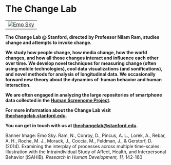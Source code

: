 # The Change Lab

| | 
|:-----|
| [![Emo Sky](https://thechangelab.stanford.edu/wp-content/uploads/2023/01/Screen-Shot-2021-11-30-at-16.30.43-1.png)]([https://github.com/StanfordVL/taskonomy/tree/master/results](https://thechangelab.stanford.edu/the-change-lab/)) |

**The Change Lab @ Stanford, directed by Professor Nilam Ram, studies change and attempts to invoke change.**

**We study how people change, how media change, how the world changes, and how all those changes interact and influence each other over time. We develop novel techniques for measuring change (often using mobile technologies), cool data visualizations (and sonifications), and novel methods for analysis of longitudinal data. We occasionally forward new theory about the dynamics of  human behavior and human interaction.**

**We are often engaged in analyzing the large repositories of smartphone data collected in the [Human Screenome Project](screenomics.stanford.edu).**

**For more information about the Change Lab visit [thechangelab.stanford.edu]("thechangelab.stanford.edu").**

**You can get in touch with us at [thechangelab@stanford.edu]("thechangelab@stanford.edu").**

Banner Image:
Emo Sky. Ram, N., Conroy, D., Pincus, A. L., Lorek, A., Rebar, A. H., Roche, M. J., Morack, J., Coccia, M., Feldman, J., & Gerstorf, D. (2014). Examining the interplay of processes across multiple time-scales: Illustration with the Intraindividual Study of Affect, Health, and Interpersonal Behavior (iSAHIB). *Research in Human Development, 11,* 142-160
